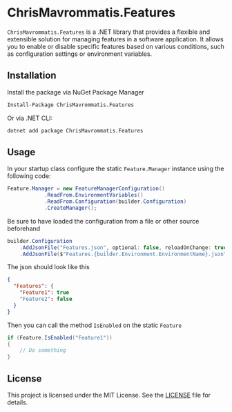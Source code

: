# ChrisMavrommatis.Features

`ChrisMavrommatis.Features` is a .NET library that provides a flexible and extensible solution for managing features in a software application. It allows you to enable or disable specific features based on various conditions, such as configuration settings or environment variables.

## Installation

Install the package via NuGet Package Manager
```bash
Install-Package ChrisMavrommatis.Features
```

Or via .NET CLI:
```bash
dotnet add package ChrisMavrommatis.Features
```

## Usage

In your startup class configure the static `Feature.Manager` instance using the following code:

```csharp
Feature.Manager = new FeatureManagerConfiguration()
			.ReadFrom.EnvironmentVariables()
			.ReadFrom.Configuration(builder.Configuration)
			.CreateManager();

```

Be sure to have loaded the configuration from a file or other source beforehand
```csharp
builder.Configuration
	.AddJsonFile("Features.json", optional: false, reloadOnChange: true)
	.AddJsonFile($"Features.{builder.Environment.EnvironmentName}.json", optional: true, reloadOnChange: true);
```

The json should look like this

```json
{
  "Features": {
    "Feature1": true
    "Feature2": false
  }
}
```

Then you  can call the method `IsEnabled` on the static `Feature`
```csharp
if (Feature.IsEnabled("Feature1"))
{
	// Do something
}
```

## License

This project is licensed under the MIT License. See the [LICENSE](LICENSE) file for details.

